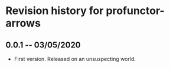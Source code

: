 # Revision history for profunctor-arrows

## 0.0.1  -- 03/05/2020

* First version. Released on an unsuspecting world.
